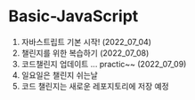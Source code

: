 # Basic-JavaScript

1. 자바스트립트 기본 시작! (2022_07_04)
2. 챌린지를 위한 복습하기 (2022_07_08)
3. 코드챌린지 업데이트 ... practic~~ (2022_07_09)
4. 일요일은 챌린지 쉬는날
5. 코드 챌린지는 새로운 레포지토리에 저장 예정
